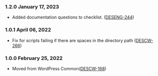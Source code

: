 ### 1.2.0 January 17, 2023
*  Added documentation questions to checklist. ([DESENG-244](https://apps.itsm.gov.bc.ca/jira/browse/DESENG-244))
### 1.0.1 April 06, 2022
*  Fix for scripts failing if there are spaces in the directory path ([DESCW-266](https://apps.itsm.gov.bc.ca/jira/browse/DESCW-266))
### 1.0.0 February 25, 2022
*  Moved from WordPress Common([DESCW-168](https://apps.itsm.gov.bc.ca/jira/browse/DESCW-168))
